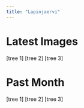 ```yaml
---
title: "Lapinjaervi"
---
```


# Latest Images

[tree 1] [tree 2] [tree 3]

# Past Month

[tree 1] [tree 2] [tree 3]
